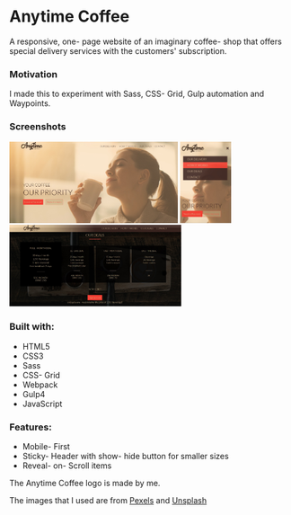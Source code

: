 # Anytime Coffee
A responsive, one- page website of an imaginary coffee- shop that offers special delivery services with the customers' subscription.

### Motivation
I made this to experiment with Sass, CSS- Grid, Gulp automation and Waypoints.

### Screenshots
<div>
  <img src="https://github.com/ir3n/Anytime-Coffee/blob/master/app/assets/images/Screenshots/Anytime-%20Home.jpg" width="300px" title="Anytime- Homepage" />
  <img src="https://github.com/ir3n/Anytime-Coffee/blob/master/app/assets/images/Screenshots/Anytime-%20Mobile.jpg" width="91px" title="Anytime- Mobile" />
  <img src="https://github.com/ir3n/Anytime-Coffee/blob/master/app/assets/images/Screenshots/Anytime-%20Deals.jpg" width="306px" title="Anytime- Deals" />
</div>

### Built with:
- HTML5
- CSS3
- Sass
- CSS- Grid
- Webpack
- Gulp4
- JavaScript

### Features:
- Mobile- First
- Sticky- Header with show- hide button for smaller sizes
- Reveal- on- Scroll items


The Anytime Coffee logo is made by me.

The images that I used are from [Pexels](https://www.pexels.com/) and [Unsplash](https://unsplash.com/)





